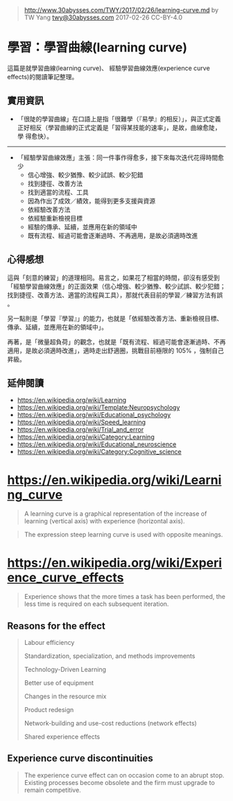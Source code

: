 ﻿> http://www.30abysses.com/TWY/2017/02/26/learning-curve.md
> by TW Yang <twy@30abysses.com> 2017-02-26 CC-BY-4.0

# 學習：學習曲線(learning curve)

這篇是就學習曲線(learning curve)、
經驗學習曲線效應(experience curve effects)的閱讀筆記整理。


##  實用資訊

* 「很陡的學習曲線」在口語上是指「很難學（『易學』的相反）」，與正式定義
  正好相反（學習曲線的正式定義是「習得某技能的速率」，是故，曲線愈陡，學
  得愈快）。

---

* 「經驗學習曲線效應」主張：同一件事作得愈多，接下來每次迭代花得時間愈少
  * 信心增強、較少猶豫、較少試誤、較少犯錯
  * 找到捷徑、改善方法
  * 找到適當的流程、工具
  * 因為作出了成效／績效，能得到更多支援與資源
  * 依經驗改善方法
  * 依經驗重新檢視目標
  * 經驗的傳承、延續，並應用在新的領域中
  * 既有流程、經過可能會逐漸過時、不再適用，是故必須適時改進


##  心得感想

這與「刻意的練習」的道理相同。易言之，如果花了相當的時間，卻沒有感受到
「經驗學習曲線效應」的正面效果（信心增強、較少猶豫、較少試誤、較少犯錯；
找到捷徑、改善方法、適當的流程與工具），那就代表目前的學習／練習方法有誤
。

另一點則是「學習『學習』」的能力，也就是「依經驗改善方法、重新檢視目標、
傳承、延續，並應用在新的領域中」。

再著，是「微量超負荷」的觀念，也就是「既有流程、經過可能會逐漸過時、不再
適用，是故必須適時改進」，適時走出舒適圈，挑戰目前極限的 105% ，強制自己
昇級。


##  延伸閱讀

* https://en.wikipedia.org/wiki/Learning
* https://en.wikipedia.org/wiki/Template:Neuropsychology
* https://en.wikipedia.org/wiki/Educational_psychology
* https://en.wikipedia.org/wiki/Speed_learning
* https://en.wikipedia.org/wiki/Trial_and_error
* https://en.wikipedia.org/wiki/Category:Learning
* https://en.wikipedia.org/wiki/Educational_neuroscience
* https://en.wikipedia.org/wiki/Category:Cognitive_science



# https://en.wikipedia.org/wiki/Learning_curve

> A learning curve is a graphical representation of the increase of
> learning (vertical axis) with experience (horizontal axis).

> The expression steep learning curve is used with opposite meanings.


# https://en.wikipedia.org/wiki/Experience_curve_effects

> Experience shows that the more times a task has been performed, the
> less time is required on each subsequent iteration.


## Reasons for the effect

> Labour efficiency
>
> Standardization, specialization, and methods improvements
>
> Technology-Driven Learning
>
> Better use of equipment
>
> Changes in the resource mix
>
> Product redesign
>
> Network-building and use-cost reductions (network effects)
>
> Shared experience effects


## Experience curve discontinuities

> The experience curve effect can on occasion come to an abrupt stop.
> Existing processes become obsolete and the firm must upgrade to remain
> competitive.
